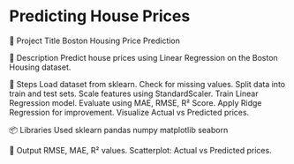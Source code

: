 # Predicting House Prices

📌 Project Title
Boston Housing Price Prediction

📑 Description
Predict house prices using Linear Regression on the Boston Housing dataset.

📂 Steps
Load dataset from sklearn.
Check for missing values.
Split data into train and test sets.
Scale features using StandardScaler.
Train Linear Regression model.
Evaluate using MAE, RMSE, R² Score.
Apply Ridge Regression for improvement.
Visualize Actual vs Predicted prices.

📦 Libraries Used
sklearn
pandas
numpy
matplotlib
seaborn

📸 Output
RMSE, MAE, R² values.
Scatterplot: Actual vs Predicted prices.


